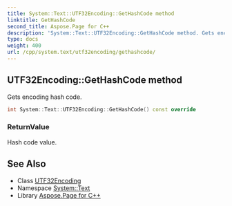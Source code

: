 ```yaml
---
title: System::Text::UTF32Encoding::GetHashCode method
linktitle: GetHashCode
second_title: Aspose.Page for C++
description: 'System::Text::UTF32Encoding::GetHashCode method. Gets encoding hash code in C++.'
type: docs
weight: 400
url: /cpp/system.text/utf32encoding/gethashcode/
---
```

## UTF32Encoding::GetHashCode method


Gets encoding hash code.

```cpp
int System::Text::UTF32Encoding::GetHashCode() const override
```


### ReturnValue

Hash code value.

## See Also

* Class [UTF32Encoding](../)
* Namespace [System::Text](../../)
* Library [Aspose.Page for C++](../../../)
